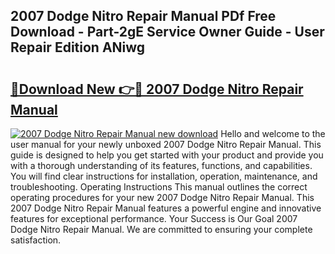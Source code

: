 ## 2007 Dodge Nitro Repair Manual PDf Free Download - Part-2gE Service Owner Guide - User Repair Edition ANiwg

# <h2><a href="http://bc14909.oget.top/?id=2007+Dodge+Nitro+Repair+Manual">🔗Download New 👉🔴 2007 Dodge Nitro Repair Manual</a></h2>

[![2007 Dodge Nitro Repair Manual new download](https://i.imgur.com/5g1atiW.png)](http://bc14909.oget.top/?id=2007+Dodge+Nitro+Repair+Manual)
Hello and welcome to the user manual for your newly unboxed 2007 Dodge Nitro Repair Manual. This guide is designed to help you get started with your product and provide you with a thorough understanding of its features, functions, and capabilities. You will find clear instructions for installation, operation, maintenance, and troubleshooting. Operating Instructions This manual outlines the correct operating procedures for your new 2007 Dodge Nitro Repair Manual. This 2007 Dodge Nitro Repair Manual features a powerful engine and innovative features for exceptional performance. Your Success is Our Goal 2007 Dodge Nitro Repair Manual. We are committed to ensuring your complete satisfaction.
